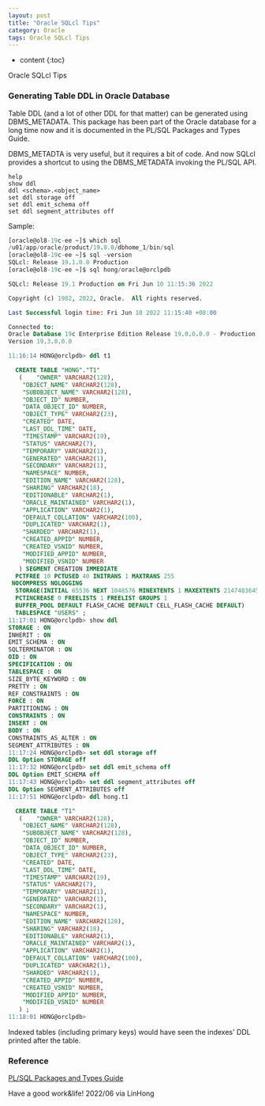 ```yaml
---
layout: post
title: "Oracle SQLcl Tips"
category: Oracle
tags: Oracle SQLcl Tips
---
```


* content
{:toc}

Oracle SQLcl Tips

### Generating Table DDL in Oracle Database


Table DDL (and a lot of other DDL for that matter) can be generated using DBMS_METADATA. 
This package has been part of the Oracle database for a long time now and it is documented in the PL/SQL Packages and Types Guide. 

DBMS_METADTA is very useful, but it requires a bit of code. 
And now SQLcl provides a shortcut to using the DBMS_METADATA invoking the PL/SQL API.

```
help
show ddl
ddl <schema>.<object_name>
set ddl storage off
set ddl emit_schema off
set ddl segment_attributes off
```








Sample:
```sql
[oracle@ol8-19c-ee ~]$ which sql
/u01/app/oracle/product/19.0.0/dbhome_1/bin/sql
[oracle@ol8-19c-ee ~]$ sql -version
SQLcl: Release 19.1.0.0 Production
[oracle@ol8-19c-ee ~]$ sql hong/oracle@orclpdb

SQLcl: Release 19.1 Production on Fri Jun 10 11:15:36 2022

Copyright (c) 1982, 2022, Oracle.  All rights reserved.

Last Successful login time: Fri Jun 10 2022 11:15:40 +08:00

Connected to:
Oracle Database 19c Enterprise Edition Release 19.0.0.0.0 - Production
Version 19.3.0.0.0

11:16:14 HONG@orclpdb> ddl t1

  CREATE TABLE "HONG"."T1" 
   (	"OWNER" VARCHAR2(128), 
	"OBJECT_NAME" VARCHAR2(128), 
	"SUBOBJECT_NAME" VARCHAR2(128), 
	"OBJECT_ID" NUMBER, 
	"DATA_OBJECT_ID" NUMBER, 
	"OBJECT_TYPE" VARCHAR2(23), 
	"CREATED" DATE, 
	"LAST_DDL_TIME" DATE, 
	"TIMESTAMP" VARCHAR2(19), 
	"STATUS" VARCHAR2(7), 
	"TEMPORARY" VARCHAR2(1), 
	"GENERATED" VARCHAR2(1), 
	"SECONDARY" VARCHAR2(1), 
	"NAMESPACE" NUMBER, 
	"EDITION_NAME" VARCHAR2(128), 
	"SHARING" VARCHAR2(18), 
	"EDITIONABLE" VARCHAR2(1), 
	"ORACLE_MAINTAINED" VARCHAR2(1), 
	"APPLICATION" VARCHAR2(1), 
	"DEFAULT_COLLATION" VARCHAR2(100), 
	"DUPLICATED" VARCHAR2(1), 
	"SHARDED" VARCHAR2(1), 
	"CREATED_APPID" NUMBER, 
	"CREATED_VSNID" NUMBER, 
	"MODIFIED_APPID" NUMBER, 
	"MODIFIED_VSNID" NUMBER
   ) SEGMENT CREATION IMMEDIATE 
  PCTFREE 10 PCTUSED 40 INITRANS 1 MAXTRANS 255 
 NOCOMPRESS NOLOGGING
  STORAGE(INITIAL 65536 NEXT 1048576 MINEXTENTS 1 MAXEXTENTS 2147483645
  PCTINCREASE 0 FREELISTS 1 FREELIST GROUPS 1
  BUFFER_POOL DEFAULT FLASH_CACHE DEFAULT CELL_FLASH_CACHE DEFAULT)
  TABLESPACE "USERS" ;
11:17:01 HONG@orclpdb> show ddl
STORAGE : ON
INHERIT : ON
EMIT_SCHEMA : ON
SQLTERMINATOR : ON
OID : ON
SPECIFICATION : ON
TABLESPACE : ON
SIZE_BYTE_KEYWORD : ON
PRETTY : ON
REF_CONSTRAINTS : ON
FORCE : ON
PARTITIONING : ON
CONSTRAINTS : ON
INSERT : ON
BODY : ON
CONSTRAINTS_AS_ALTER : ON
SEGMENT_ATTRIBUTES : ON
11:17:24 HONG@orclpdb> set ddl storage off
DDL Option STORAGE off
11:17:32 HONG@orclpdb> set ddl emit_schema off
DDL Option EMIT_SCHEMA off
11:17:43 HONG@orclpdb> set ddl segment_attributes off
DDL Option SEGMENT_ATTRIBUTES off
11:17:51 HONG@orclpdb> ddl hong.t1

  CREATE TABLE "T1" 
   (	"OWNER" VARCHAR2(128), 
	"OBJECT_NAME" VARCHAR2(128), 
	"SUBOBJECT_NAME" VARCHAR2(128), 
	"OBJECT_ID" NUMBER, 
	"DATA_OBJECT_ID" NUMBER, 
	"OBJECT_TYPE" VARCHAR2(23), 
	"CREATED" DATE, 
	"LAST_DDL_TIME" DATE, 
	"TIMESTAMP" VARCHAR2(19), 
	"STATUS" VARCHAR2(7), 
	"TEMPORARY" VARCHAR2(1), 
	"GENERATED" VARCHAR2(1), 
	"SECONDARY" VARCHAR2(1), 
	"NAMESPACE" NUMBER, 
	"EDITION_NAME" VARCHAR2(128), 
	"SHARING" VARCHAR2(18), 
	"EDITIONABLE" VARCHAR2(1), 
	"ORACLE_MAINTAINED" VARCHAR2(1), 
	"APPLICATION" VARCHAR2(1), 
	"DEFAULT_COLLATION" VARCHAR2(100), 
	"DUPLICATED" VARCHAR2(1), 
	"SHARDED" VARCHAR2(1), 
	"CREATED_APPID" NUMBER, 
	"CREATED_VSNID" NUMBER, 
	"MODIFIED_APPID" NUMBER, 
	"MODIFIED_VSNID" NUMBER
   ) ;
11:18:01 HONG@orclpdb> 

```

Indexed tables (including primary keys) would have seen the indexes' DDL printed after the table.


### Reference

[PL/SQL Packages and Types Guide](https://docs.oracle.com/en/database/oracle/oracle-database/19/arpls/DBMS_METADATA.html)

Have a good work&life! 2022/06 via LinHong

